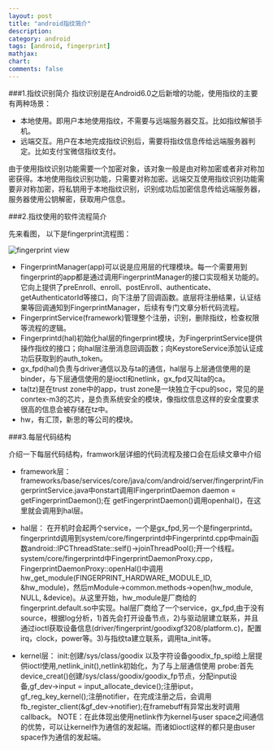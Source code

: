 ```yaml
---
layout: post
title: "android指纹简介"
description:
category: android
tags: [android, fingerprint]
mathjax: 
chart:
comments: false
---
```


###1.指纹识别简介
指纹识别是在Android6.0之后新增的功能，使用指纹的主要有两种场景：

+ 本地使用。即用户本地使用指纹，不需要与远端服务器交互。比如指纹解锁手机。
+ 远端交互。用户在本地完成指纹识别后，需要将指纹信息传给远端服务器判定。比如支付宝微信指纹支付。

由于使用指纹识别功能需要一个加密对象，该对象一般是由对称加密或者非对称加密获得。本地使用指纹识别功能，只需要对称加密。远端交互使用指纹识别功能需要非对称加密，将私钥用于本地指纹识别，识别成功后加密信息传给远端服务器，服务器使用公钥解密，获取用户信息。

###2.指纹使用的软件流程简介

先来看图， 以下是fingerprint流程图：

![fingerprint view](https://raw.githubusercontent.com/jsno9/jsno9.github.io/master/images/android/fingerprintview.png)

+ FingerprintManager(app)可以说是应用层的代理模块。每一个需要用到fingerprint的app都是通过调用FingerprintManager的接口实现相关功能的。它向上提供了preEnroll、enroll、postEnroll、authenticate、getAuthenticatorId等接口，向下注册了回调函数。底层将注册结果，认证结果等回调通知到FingerprintManager，后续有专门文章分析代码流程。
+ FingerprintService(framework)管理整个注册，识别，删除指纹，检查权限等流程的逻辑。
+ Fingerprintd(hal)初始化hal层的fingerprint模块，为FingerprintService提供操作指纹的接口；向hal层注册消息回调函数；向KeystoreService添加认证成功后获取到的auth_token。
+ gx_fpd(hal)负责与driver通信以及与ta的通信，hal层与上层通信使用的是binder，与下层通信使用的是ioctl和netlink，gx_fpd又叫ta的ca。
+ ta(tz)是在trust zone中的app，trust zone是一块独立于cpu的soc，常见的是conrtex-m3的芯片，是负责系统安全的模块，像指纹信息这样的安全度要求很高的信息会被存储在tz中。
+ hw，有汇顶，新思的等公司的模块。

###3.每层代码结构

介绍一下每层代码结构，framwork层详细的代码流程及接口会在后续文章中介绍
+ framework层：frameworks/base/services/core/java/com/android/server/fingerprint/FingerprintService.java中onstart调用IFingerprintDaemon daemon = getFingerprintDaemon();在 getFingerprintDaemon()调用openhal()，在这里就会调用到hal层。

+ hal层：
在开机时会起两个service，一个是gx_fpd,另一个是fingerprintd。fingerprintd调用到system/core/fingerprintd中Fingerprintd.cpp中main函数android::IPCThreadState::self()->joinThreadPool();开一个线程。
system/core/fingerprintd中FingerprintDaemonProxy.cpp，FingerprintDaemonProxy::openHal()中调用hw_get_module(FINGERPRINT_HARDWARE_MODULE_ID, &hw_module)，然后mModule->common.methods->open(hw_module, NULL, &device)。从这里开始，hw_module是厂商给的fingerprint.default.so中实现。hal层厂商给了一个service，gx_fpd,由于没有source，根据log分析，1)首先会打开设备节点，2)与驱动层建立联系，并且通过ioctl获取设备信息(driver/fingerprint/goodixgf3208/platform.c)，配置irq，clock，power等。3)与指纹ta建立联系，调用ta_init等。

+ kernel层：
init:创建/sys/class/goodix 以及字符设备goodix_fp_spi给上层提供ioctl使用,netlink_init(),netlink初始化，为了与上层通信使用 
probe:首先device_creat()创建/sys/class/goodix/goodix_fp节点，分配input设备,gf_dev->input = input_allocate_device();注册iput，gf_reg_key_kernel();注册notifier，在完成注册之后，会调用fb_register_client(&gf_dev->notifier);在framebuff有异常出发时调用callback。
NOTE：在此体现出使用netlink作为kernel与user space之间通信的优势，可以让kernel作为通信的发起端。而诸如ioctl这样的都只是由user space作为通信的发起端。

